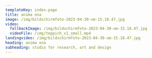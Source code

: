 ```yaml
---
templateKey: index-page
title: anima ona
image: /img/bildschirmfoto-2023-04-30-um-15.18.47.jpg
video:
  fallbackImage: /img/bildschirmfoto-2023-04-30-um-15.18.47.jpg
  videoFile: /img/teppich_v1_small.mp4
landingvideo: /img/bildschirmfoto-2023-04-30-um-15.18.47.jpg
heading: anima ona
subheading: studio for research, art and design
---
```

